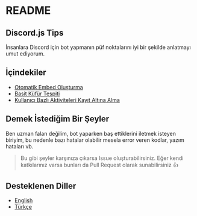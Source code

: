 # README

## Discord.js Tips

İnsanlara Discord için bot yapmanın püf noktalarını iyi bir şekilde anlatmayı umut ediyorum.

## İçindekiler

* [Otomatik Embed Oluşturma](https://github.com/yussufjpg/DiscordJS-Tips/blob/master/tr/Otomatik%20Embed%20Olu%C5%9Fturma.md)
* [Basit Küfür Tespiti](https://github.com/yussufjpg/DiscordJS-Tips/blob/master/tr/Basit%20K%C3%BCf%C3%BCr%20Tespiti.md)
* [Kullanıcı Bazlı Aktiviteleri Kayıt Altına Alma](https://github.com/yussufjpg/DiscordJS-Tips/blob/master/tr/Kullan%C4%B1c%C4%B1%20Bazl%C4%B1%20Aktiviteleri%20Kay%C4%B1t%20Alt%C4%B1na%20Alma.md)

## Demek İstediğim Bir Şeyler

Ben uzman falan değilim, bot yaparken baş ettiklerini iletmek isteyen biriyim, bu nedenle bazı hatalar olabilir mesela error veren kodlar, yazım hataları vb.

> Bu gibi şeyler karşınıza çıkarsa Issue oluşturabilirsiniz. Eğer kendi katkılarınız varsa bunları da Pull Request olarak sunabilirsiniz 👍

## Desteklenen Diller

* [English](https://github.com/yussufjpg/DiscordJS-Tips/blob/master/en)
* [Türkçe](https://github.com/yussufjpg/DiscordJS-Tips/blob/master/tr)

